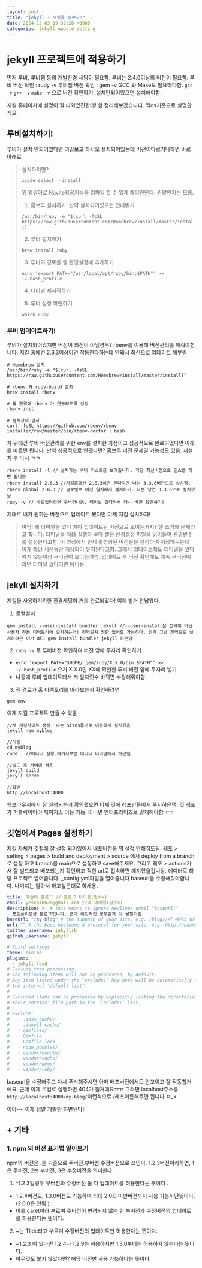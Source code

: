 ```yaml
---
layout: post
title: "jekyll - 세팅을 해보자!"
date: 2024-12-03 19:32:28 +0900
categories: jekyll update setting
---
```


# jekyll 프로젝트에 적용하기

먼저 루비, 루비잼 등의 개발환경 세팅이 필요함.
루비는 2.4.0이상의 버전이 필요함.
루비 버전 확인 : rudy -v
루비잼 버전 확인 : gem -v
GCC 와 Make도 필요하다함.
`gcc -v`
`g++ -v`
`make -v`
으로 버전 확인하기. 설치안되어있으면 설치해야함.

지킬 홈페이지에 설명이 잘 나와있긴한데! 함 정리해보겠습니다.
맥os기준으로 설명할게요

## 루비설치하기!

루비가 설치 안되어있다면 여길보고 하시오 설치되어있는데 버전이다르거나하면 바로아래로

> 설치하려면?
>
> `xcode-select --install`
>
> 위 명령어로 Navite확장기능을 컴파일 할 수 있게 해야한단다. 뭔말인지는 모름.
>
> 1. 홈브루 설치하기. 만약 설치되어있으면 건너뛰기
>
> `/usr/bin/ruby -e "$(curl -fsSL https://raw.githubusercontent.com/Homebrew/install/master/install)"`
>
> 2. 루비 설치하기
>
> `brew install ruby`
>
> 3. 루비의 경로를 쉘 환경설정에 추가하기
>
> `echo 'export PATH="/usr/local/opt/ruby/bin:$PATH"' >> ~/.bash_profile`
>
> 4. 터미널 재시작하기
>
> 5. 루비 설정 확인하기
>
> `which ruby`

### 루비 업데이트하기!

루비가 설치되어있지만 버전이 최신이 아닐경우?
rbenv를 이용해 버전관리를 해줘야함니다.
지킬 홈에선 2.6.3이상이면 작동한다하는데 안돼서 최신으로 업데이트 해부림

```
# Homebrew 설치
/usr/bin/ruby -e "$(curl -fsSL https://raw.githubusercontent.com/Homebrew/install/master/install)"

# rbenv 와 ruby-build 설치
brew install rbenv

# 쉘 환경에 rbenv 가 연동되도록 설정
rbenv init

# 설치상태 검사
curl -fsSL https://github.com/rbenv/rbenv-installer/raw/master/bin/rbenv-doctor | bash
```

자 위에건 루비 버전관리를 위한 env를 설치한 과정이고 성공적으로 완료되었다면 아래를 따르면 됩니다. 만약 성공적으로 안됐다면? 홈브루 버전 문제일 가능성도 있음. 재설치 후 다시 ㄱㄱ

```
rbenv install -l // 설치가능 루비 리스트를 보여줍니다. 가장 최신버전으로 인스톨 하면 됩니둥
rbenv install 2.6.3 //지킬홈에선 2.6.3이면 된다지만 나는 3.3.6버전으로 설치함.
rbenv global 2.6.3 // 글로벌로 버전 일치해서 설치하기. 나는 당연 3.3.6으로 설치했음
ruby -v // 바로입력하면 구버전나옴. 터미널 껐다켜서 다시 버전 확인하기!
```

제대로 내가 원하는 버전으로 업데이트 됐다면 이제 지킬 설치하자!

> 여담! 왜 터미널을 껐다 켜야 업데이트된 버전으로 보이는거지?
> 셸 초기화 문제라고 합니다.
> 터미널을 처음 실행하 ㄹ때 셸은 환경설정 파일을 읽어들여 환경변수를 설정한다고함. 이 과정에서 현제 활성화된 버전들을 결정하여 저장해두는데 이게 해당 세션동안 캐싱되어 유지된다고함. 그래서 업데이트해도 터미널을 껐다켜지 않는이상 구버전이 보이는거임. 업데이트 후 버전 확인해도 계속 구버전이라면 터미널 껐다키면 됨니둥

## jekyll 설치하기

지킬을 사용하기위한 환경세팅이 거의 완료되었다! 이제 별거 안남았다.

1. 로컬설치

```
gem install --user-install bundler jekyll //--user-install은 전역이 아닌 사용자 전용 디렉토리에 설치하는거! 전역설치 권한 없어도 가능하다. 만약 그냥 전역으로 설치하려믄 이거 뺴고 gem install bundler jekyll 하믄댐
```

2. `ruby -v` 로 루비버전 확인하여 버전 앞에 두자리 확인하기

- `echo 'export PATH="$HOME/.gem/ruby/X.X.0/bin:$PATH"' >> ~/.bash_profile`
  요기 X.X.0인 XX에 확인한 루비 버전 앞에 두자리 넣기
- 나중에 루비 업데이트돼서 저 앞자릿수 바뀌면 수정해줘야함.

3. 젬 경로가 홈 디렉토리를 바라보는지 확인하려면

```
gem env
```

이제 지킬 프로젝트 만들 수 있음

```
//새 지킬사이트 생성. 나는 Sites폴더로 이동해서 설치했음
jekyll new myblog

//이동
cd myblog
code . //에디터 실행.여기서부턴 에디터 터미널에서 하믄댐.

//빌드 후 서버에 적용
jekyll build
jekyll serve

//확인
http://localhost:4000
```

웹브라우저에서 잘 실행되는거 확인했으면 이제 깃에 레포만들어서 푸시하믄댐.
깃 레포가 퍼블릭이어야 페이지스 이용 가능. 아니면 엔터프라이즈로 결제해야함 ㅠㅠ

## 깃헙에서 Pages 설정하기

지킬 자체가 깃헙에 잘 설정 되어있어서 배포버전을 뭐 설정 안해줘도됨.
레포 > setting > pages > build and deployment > source
에서 deploy from a branch로 설정 하고
branch를 main으로 설정하고 save해주세요.
그리고
레포 > actions가서 잘 빌드되고 배포되는지 확인하고 적힌 url로 접속하면 깨져있을겁니당.
에디터로 해당 프로젝트 열어줍니다.
\_config.yml파일을 열어줍니다 baseurl을 수정해줘야합니다. 나머지는 알아서 하고싶은대로 하세용.

```yml
title: 예슬이 블로그 // 블로그 타이틀(필수x)
email: yeseal0628@gmail.com //내 이메일(필수x)
description: >- # this means to ignore newlines until "baseurl:"
  포트폴리오용 블로그입니다. 근데 이것저것 공부한거 다 올릴거임
baseurl: "/my-blog" # the subpath of your site, e.g. /blog//이 베이스 url을 내 레포이름으로 해주세용
url: "" # the base hostname & protocol for your site, e.g. http://example.com
twitter_username: jekyllrb
github_username: jekyll

# Build settings
theme: minima
plugins:
  - jekyll-feed
# Exclude from processing.
# The following items will not be processed, by default.
# Any item listed under the `exclude:` key here will be automatically added to
# the internal "default list".
#
# Excluded items can be processed by explicitly listing the directories or
# their entries' file path in the `include:` list.
#
# exclude:
#   - .sass-cache/
#   - .jekyll-cache/
#   - gemfiles/
#   - Gemfile
#   - Gemfile.lock
#   - node_modules/
#   - vendor/bundle/
#   - vendor/cache/
#   - vendor/gems/
#   - vendor/ruby/
```

baseurl을 수정해주고 다시 푸시해주시면 아마 배포버전에서도 안꼬이고 잘 작동할거에요.
근데 이제 로컬로 실행하면 404가 뜰거에요ㅠㅠ 그러면 localhost주소를
`http://localhost:4000/my-blog/`이런식으로 /레포이름해주면 됩니다 ㅇ\_<

이야~~ 이제 정말 개발만 하면된다!!

## + 기타

### 1. npm 의 버전 표기법 알아보기

npm의 버전은 .을 기준으로 주버전.부버전.수정버전으로 쓰인다.
1.2.3버전이라하면, 1은 주버전, 2는 부버전, 3은 수정버전을 의미한다.

1. ^1.2.3일경우 부버전과 수정버전 둘 다 업데이트를 허용한다는 뜻이다 .

- 1.2.4버전도, 1.3.0버전도 가능하며 최대 2.0.0 미만버전까지 사용 가능하단뜻이다. (2.0.0은 안됨.)
- 이를 caret이라 부르며 주버전이 변경되지 않는 한 부버전과 수정버전의 업데이트를 허용한다는 뜻이다.

2. ~는 Tilde라고 부르며 수정버전의 업데이트만 허용한다는 뜻이다.

- ~1.2.3 이 있다면 1.2.4나 1.2.9는 허용하지만 1.3.0부터는 허용하지 않는다는 뜻이다.
- 아무것도 붙지 않았다면? 해당 버전만 사용 가능하다는 뜻이다.
